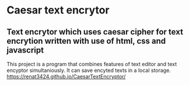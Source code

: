 # Caesar text encrytor
## Text encrytor which uses caesar cipher for text encrytion written with use of html, css and javascript
This project is a program that combines features of text editor and text encyptor simultaniously. It can save encyted texts in a local storage.
https://renat3424.github.io/CaesarTextEncryptor/
